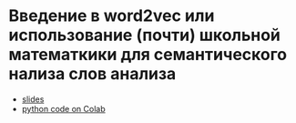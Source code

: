 # Введение в word2vec или использование (почти) школьной математкики для семантического нализа слов анализа 

* [slides](https://github.com/fkhafizov/w2v_intro/blob/main/w2v_sch131_2021.10.15.pdf)
* [python code on Colab]()
